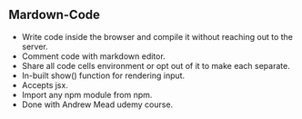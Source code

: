 ## Mardown-Code
* Write code inside the browser and compile it without reaching out to the server.
* Comment code with markdown editor.
* Share all code cells environment or opt out of it to make each separate.
* In-built show() function for rendering input.
* Accepts jsx.
* Import any npm module from npm.
* Done with Andrew Mead udemy course.
